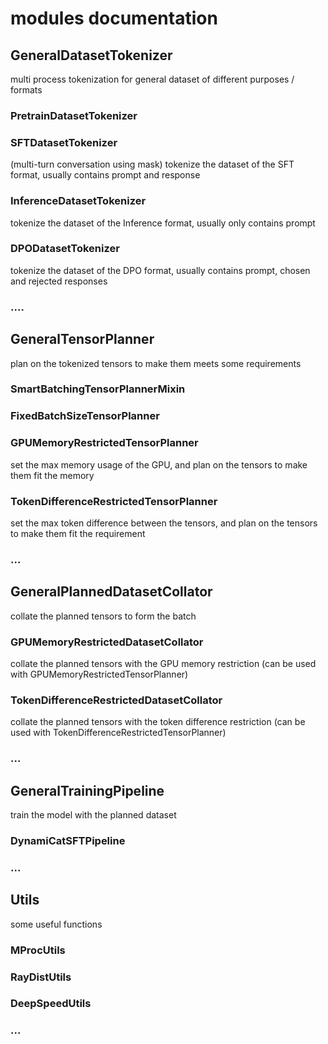 
# modules documentation



## GeneralDatasetTokenizer

multi process tokenization for general dataset of different purposes / formats

### PretrainDatasetTokenizer

### SFTDatasetTokenizer
(multi-turn conversation using mask)
tokenize the dataset of the SFT format, usually contains prompt and response

### InferenceDatasetTokenizer

tokenize the dataset of the Inference format, usually only contains prompt

### DPODatasetTokenizer

tokenize the dataset of the DPO format, usually contains prompt, chosen and rejected responses

### ....


## GeneralTensorPlanner

plan on the tokenized tensors to make them meets some requirements


### SmartBatchingTensorPlannerMixin


### FixedBatchSizeTensorPlanner



### GPUMemoryRestrictedTensorPlanner

set the max memory usage of the GPU, and plan on the tensors to make them fit the memory

### TokenDifferenceRestrictedTensorPlanner

set the max token difference between the tensors, and plan on the tensors to make them fit the requirement

### ...


## GeneralPlannedDatasetCollator

collate the planned tensors to form the batch

### GPUMemoryRestrictedDatasetCollator

collate the planned tensors with the GPU memory restriction (can be used with GPUMemoryRestrictedTensorPlanner)

### TokenDifferenceRestrictedDatasetCollator

collate the planned tensors with the token difference restriction (can be used with TokenDifferenceRestrictedTensorPlanner)

### ...


## GeneralTrainingPipeline

train the model with the planned dataset

### DynamiCatSFTPipeline

### ...

## Utils

some useful functions

### MProcUtils

### RayDistUtils

### DeepSpeedUtils

### ...